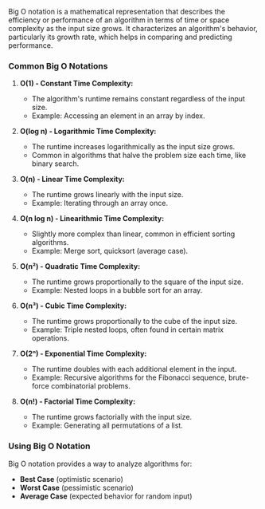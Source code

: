 Big O notation is a mathematical representation that describes the efficiency or performance of an algorithm in terms of time or space complexity as the input size grows. It characterizes an algorithm's behavior, particularly its growth rate, which helps in comparing and predicting performance.

### Common Big O Notations

1. **O(1) - Constant Time Complexity:**
   - The algorithm's runtime remains constant regardless of the input size.
   - Example: Accessing an element in an array by index.
  
2. **O(log n) - Logarithmic Time Complexity:**
   - The runtime increases logarithmically as the input size grows.
   - Common in algorithms that halve the problem size each time, like binary search.

3. **O(n) - Linear Time Complexity:**
   - The runtime grows linearly with the input size.
   - Example: Iterating through an array once.

4. **O(n log n) - Linearithmic Time Complexity:**
   - Slightly more complex than linear, common in efficient sorting algorithms.
   - Example: Merge sort, quicksort (average case).

5. **O(n²) - Quadratic Time Complexity:**
   - The runtime grows proportionally to the square of the input size.
   - Example: Nested loops in a bubble sort for an array.

6. **O(n³) - Cubic Time Complexity:**
   - The runtime grows proportionally to the cube of the input size.
   - Example: Triple nested loops, often found in certain matrix operations.

7. **O(2ⁿ) - Exponential Time Complexity:**
   - The runtime doubles with each additional element in the input.
   - Example: Recursive algorithms for the Fibonacci sequence, brute-force combinatorial problems.

8. **O(n!) - Factorial Time Complexity:**
   - The runtime grows factorially with the input size.
   - Example: Generating all permutations of a list.

### Using Big O Notation

Big O notation provides a way to analyze algorithms for:
- **Best Case** (optimistic scenario)
- **Worst Case** (pessimistic scenario)
- **Average Case** (expected behavior for random input)